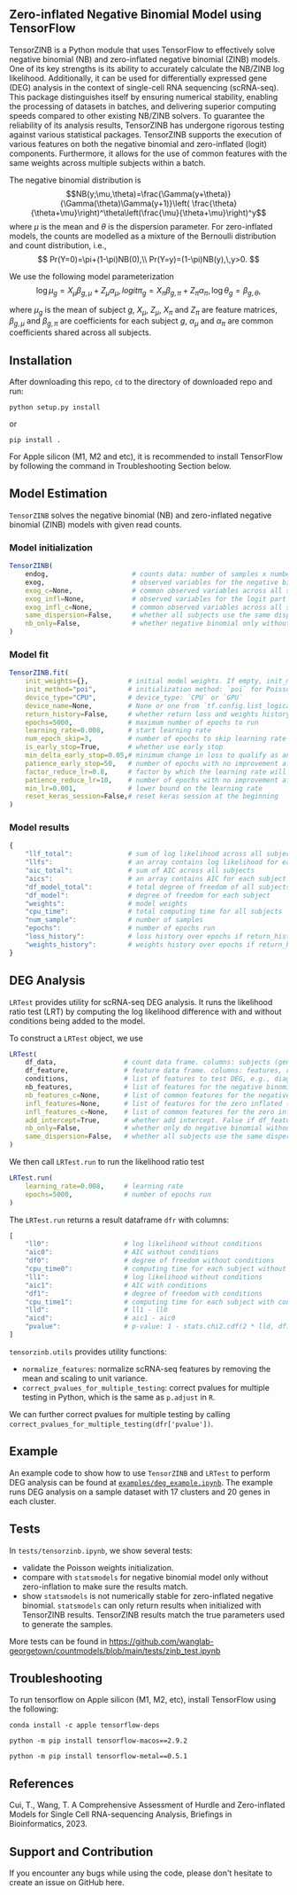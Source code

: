 ## Zero-inflated Negative Binomial Model using TensorFlow

TensorZINB is a Python module that uses TensorFlow to effectively solve negative binomial (NB) and zero-inflated negative binomial (ZINB) models. One of its key strengths is its ability to accurately calculate the NB/ZINB log likelihood. Additionally, it can be used for differentially expressed gene (DEG) analysis in the context of single-cell RNA sequencing (scRNA-seq). This package distinguishes itself by ensuring numerical stability, enabling the processing of datasets in batches, and delivering superior computing speeds compared to other existing NB/ZINB solvers. To guarantee the reliability of its analysis results, TensorZINB has undergone rigorous testing against various statistical packages. TensorZINB supports the execution of various features on both the negative binomial and zero-inflated (logit) components. Furthermore, it allows for the use of common features with the same weights across multiple subjects within a batch.


The negative binomial distribution is
$$NB(y;\mu,\theta)=\frac{\Gamma(y+\theta)}{\Gamma(\theta)\Gamma(y+1)}\left( \frac{\theta}{\theta+\mu}\right)^\theta\left(\frac{\mu}{\theta+\mu}\right)^y$$
where $\mu$ is the mean and $\theta$ is the dispersion parameter. For zero-inflated models, the counts are modelled as a mixture of the Bernoulli distribution and count distribution, i.e.,
$$
        Pr(Y=0)=\pi+(1-\pi)NB(0),\\
        Pr(Y=y)=(1-\pi)NB(y),\,y>0.
$$

We use the following model parameterization
$$
        \log \mu_g =X_{\mu}\beta_{g,\mu}+Z_{\mu}\alpha_{\mu},
        logit \pi_g =X_{\pi}\beta_{g,\pi}+Z_{\pi}\alpha_{\pi}, \log \theta_g = \beta_{g,\theta},
$$

where $\mu_g$ is the mean of subject $g$, $X_{\mu}$, $Z_{\mu}$, $X_{\pi}$ and $Z_{\pi}$ are feature matrices, $\beta_{g,\mu}$ and $\beta_{g,\pi}$ are coefficients for each subject $g$, $\alpha_{\mu}$ and $\alpha_{\pi}$ are common coefficients shared across all subjects.


## Installation

After downloading this repo, `cd` to the directory of downloaded repo and run:

`python setup.py install`

or 

`pip install .`

For Apple silicon (M1, M2 and etc), it is recommended to install TensorFlow by following the command in Troubleshooting Section below.

## Model Estimation

`TensorZINB` solves the negative binomial (NB) and zero-inflated negative binomial (ZINB) models with given read counts. 

### Model initialization

``` r
TensorZINB(
    endog,                     # counts data: number of samples x number of subjects
    exog,                      # observed variables for the negative binomial part
    exog_c=None,               # common observed variables across all subjects for the nb part
    exog_infl=None,            # observed variables for the logit part
    exog_infl_c=None,          # common observed variables across all subjects for the logit part
    same_dispersion=False,     # whether all subjects use the same dispersion
    nb_only=False,             # whether negative binomial only without logit or zero-inflation part
)        
```

### Model fit

``` r
TensorZINB.fit(
    init_weights={},          # initial model weights. If empty, init_method is used to find init weights
    init_method="poi",        # initialization method: `poi` for Poisson and `nb` for negative binomial
    device_type="CPU",        # device_type: `CPU` or `GPU`
    device_name=None,         # None or one from `tf.config.list_logical_devices()`
    return_history=False,     # whether return loss and weights history during training
    epochs=5000,              # maximum number of epochs to run
    learning_rate=0.008,      # start learning rate
    num_epoch_skip=3,         # number of epochs to skip learning rate reduction
    is_early_stop=True,       # whether use early stop
    min_delta_early_stop=0.05,# minimum change in loss to qualify as an improvement
    patience_early_stop=50,   # number of epochs with no improvement after which training will be stopped
    factor_reduce_lr=0.8,     # factor by which the learning rate will be reduced
    patience_reduce_lr=10,    # number of epochs with no improvement after which learning rate will be reduced
    min_lr=0.001,             # lower bound on the learning rate
    reset_keras_session=False,# reset keras session at the beginning
)        
```

### Model results

``` r
{
    "llf_total":              # sum of log likelihood across all subjects
    "llfs":                   # an array contains log likelihood for each subject
    "aic_total":              # sum of AIC across all subjects
    "aics":                   # an array contains AIC for each subject
    "df_model_total":         # total degree of freedom of all subjects
    "df_model":               # degree of freedom for each subject
    "weights":                # model weights
    "cpu_time":               # total computing time for all subjects  
    "num_sample":             # number of samples
    "epochs":                 # number of epochs run
    "loss_history":           # loss history over epochs if return_history=True
    "weights_history":        # weights history over epochs if return_history=True
}     
```

## DEG Analysis

`LRTest` provides utility for scRNA-seq DEG analysis. It runs the likelihood ratio test (LRT) by computing the log likelihood difference with and without conditions being added to the model.

To construct a `LRTest` object, we use
``` r
LRTest(
    df_data,                 # count data frame. columns: subjects (genes), rows: samples
    df_feature,              # feature data frame. columns: features, rows: samples
    conditions,              # list of features to test DEG, e.g., diagnosis
    nb_features,             # list of features for the negative binomial model
    nb_features_c=None,      # list of common features for the negative binomial model
    infl_features=None,      # list of features for the zero inflated (logit) model
    infl_features_c=None,    # list of common features for the zero inflated (logit) model
    add_intercept=True,      # whether add intercept. False if df_feature already contains intercept
    nb_only=False,           # whether only do negative binomial without zero inflation
    same_dispersion=False,   # whether all subjects use the same dispersion
)        
```

We then call `LRTest.run` to run the likelihood ratio test
``` r
LRTest.run(
    learning_rate=0.008,     # learning rate
    epochs=5000,             # number of epochs run
)        
```

The `LRTest.run` returns a result dataframe `dfr` with columns:
``` r
[
    "ll0":                   # log likelihood without conditions
    "aic0":                  # AIC without conditions
    "df0":                   # degree of freedom without conditions
    "cpu_time0":             # computing time for each subject without conditions
    "ll1":                   # log likelihood without conditions
    "aic1":                  # AIC with conditions
    "df1":                   # degree of freedom with conditions
    "cpu_time1":             # computing time for each subject with conditions
    "lld":                   # ll1 - ll0
    "aicd":                  # aic1 - aic0
    "pvalue":                # p-value: 1 - stats.chi2.cdf(2 * lld, df1 - df0)
]      
```


`tensorzinb.utils` provides utility functions:

- `normalize_features`: normalize scRNA-seq features by removing the mean and scaling to unit variance.
- `correct_pvalues_for_multiple_testing`: correct pvalues for multiple testing in Python, which is the same as `p.adjust` in `R`.

We can further correct pvalues for multiple testing by calling `correct_pvalues_for_multiple_testing(dfr['pvalue'])`.
 
## Example

An example code to show how to use `TensorZINB` and `LRTest` to perform DEG analysis can be found at [`examples/deg_example.ipynb`](examples/deg_example.ipynb). The example runs DEG analysis on a sample dataset with 17 clusters and 20 genes in each cluster. 


## Tests

In `tests/tensorzinb.ipynb`, we show several tests:

- validate the Poisson weights initialization.
- compare with `statsmodels` for negative binomial model only without zero-inflation to make sure the results match.
- show `statsmodels` is not numerically stable for zero-inflated negative binomial. `statsmodels` can only return results when initialized with TensorZINB results. TensorZINB results match the true parameters used to generate the samples.

More tests can be found in https://github.com/wanglab-georgetown/countmodels/blob/main/tests/zinb_test.ipynb


## Troubleshooting

To run tensorflow on Apple silicon (M1, M2, etc), install TensorFlow using the following:

`conda install -c apple tensorflow-deps`

`python -m pip install tensorflow-macos==2.9.2`

`python -m pip install tensorflow-metal==0.5.1`


## References
Cui, T., Wang, T. A Comprehensive Assessment of Hurdle and Zero-inflated Models for Single Cell RNA-sequencing Analysis, Briefings in Bioinformatics, 2023.

## Support and Contribution
If you encounter any bugs while using the code, please don't hesitate to create an issue on GitHub here.